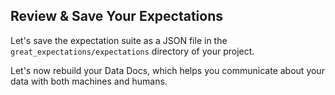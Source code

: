## Review & Save Your Expectations

Let's save the expectation suite as a JSON file in the `great_expectations/expectations` directory of your project.

Let's now rebuild your Data Docs, which helps you communicate about your data with both machines and humans.
